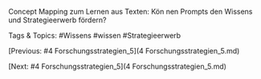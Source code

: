  
Concept Mapping zum Lernen aus Texten: Kön nen Prompts den Wissens und 
Strategieerwerb fördern?  

   Tags & Topics:
   #Wissens
   #wissen
   #Strategieerwerb

[Previous: #4 Forschungsstrategien_5](4 Forschungsstrategien_5.md)

[Next: #4 Forschungsstrategien_5](4 Forschungsstrategien_5.md)